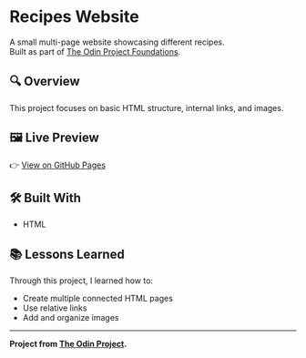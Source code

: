 # Recipes Website
A small multi-page website showcasing different recipes.  
Built as part of [The Odin Project Foundations](https://www.theodinproject.com/paths/foundations/courses/foundations).

## 🔍 Overview
This project focuses on basic HTML structure, internal links, and images.

## 🖼️ Live Preview
👉 [View on GitHub Pages](https://euglightened.github.io/Recipes/)
<!-- Replace "your-username" -->

## 🛠️ Built With
- HTML

## 📚 Lessons Learned
Through this project, I learned how to:
- Create multiple connected HTML pages
- Use relative links
- Add and organize images

---
**Project from [The Odin Project](https://www.theodinproject.com/).**


